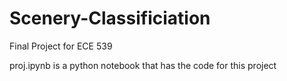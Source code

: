 # Scenery-Classificiation
Final Project for ECE 539

proj.ipynb is a python notebook that has the code for this project
